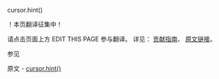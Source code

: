  cursor.hint()

 ！本页翻译征集中！

请点击页面上方 EDIT THIS PAGE 参与翻译。
详见：
[贡献指南]( https://github.com/whaleal/MongoDB-Manual-zh/blob/master/CONTRIBUTING.md )、
[原文链接](  https://docs.mongodb.com/manual/reference/method/cursor.hint/  )。

 参见

原文 - [cursor.hint()]( https://docs.mongodb.com/manual/reference/method/cursor.hint/ )

